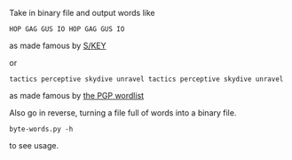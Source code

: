 Take in binary file and output words like

    HOP GAG GUS IO HOP GAG GUS IO

as made famous by [S/KEY](https://en.wikipedia.org/wiki/S/KEY)

or

    tactics perceptive skydive unravel tactics perceptive skydive unravel

as made famous by [the PGP wordlist](https://en.wikipedia.org/wiki/PGP_word_list)

Also go in reverse, turning a file full of words into a binary file.

```
byte-words.py -h
```

to see usage.
